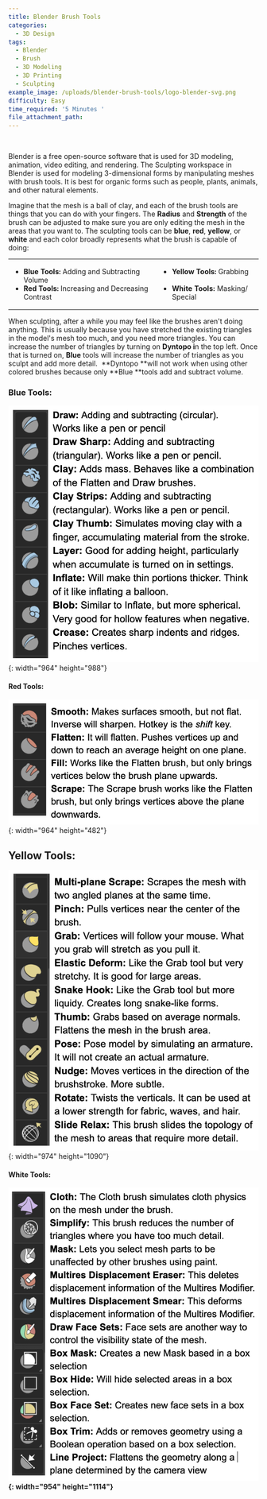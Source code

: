 ```yaml
---
title: Blender Brush Tools
categories:
  - 3D Design
tags:
  - Blender
  - Brush
  - 3D Modeling
  - 3D Printing
  - Sculpting
example_image: /uploads/blender-brush-tools/logo-blender-svg.png
difficulty: Easy
time_required: '5 Minutes '
file_attachment_path:
---
```


&nbsp;

Blender is a free open-source software that is used for 3D modeling, animation, video editing, and rendering. The Sculpting workspace in Blender is used for modeling 3-dimensional forms by manipulating meshes with brush tools. It is best for organic forms such as people, plants, animals, and other natural elements.

Imagine that the mesh is a ball of clay, and each of the brush tools are things that you can do with your fingers. The&nbsp;**Radius**&nbsp;and&nbsp;**Strength**&nbsp;of the brush can be adjusted to make sure you are only editing the mesh in the areas that you want to. The sculpting tools can be **blue**, **red**, **yellow**, or **white** and each color broadly represents what the brush is capable of doing:

<table><tbody><tr><td><ul><li><strong>Blue Tools: </strong>Adding and Subtracting Volume<strong>&nbsp; &nbsp; &nbsp; &nbsp; &nbsp; &nbsp; &nbsp; &nbsp; &nbsp; &nbsp;</strong></li><li><strong>Red Tools: </strong>Increasing and Decreasing Contrast <strong>&nbsp;</strong></li></ul></td><td><ul><li><strong>Yellow Tools: </strong>Grabbing&nbsp;<span style="background-color: transparent; color: var(--color-carbon); font-family: var(--font-family); letter-spacing: 0.01rem;">&nbsp;</span><strong style="background-color: transparent; color: var(--color-carbon); font-family: var(--font-family); letter-spacing: 0.01rem;">&nbsp; &nbsp; &nbsp; &nbsp; &nbsp; &nbsp;&nbsp;</strong></li><li><strong style="background-color: transparent; color: var(--color-carbon); font-family: var(--font-family); letter-spacing: 0.01rem;">White Tools: </strong><span style="background-color: transparent; color: var(--color-carbon); font-family: var(--font-family); letter-spacing: 0.01rem;">Masking/ Special &nbsp;</span><strong style="background-color: transparent; color: var(--color-carbon); font-family: var(--font-family); letter-spacing: 0.01rem;">&nbsp;</strong></li></ul></td></tr></tbody></table>

When sculpting, after a while you may feel like the brushes aren't doing anything. This is usually because you have stretched the existing triangles in the model's mesh too much, and you need more triangles. You can increase the number of triangles by turning on&nbsp;**Dyntopo i**n the top left. Once that is turned on,&nbsp;**Blue**&nbsp;tools will increase the number of triangles as you sculpt and add more detail. &nbsp;**Dyntopo&nbsp;**will not work when using other colored brushes because only&nbsp;**Blue&nbsp;**tools add and subtract volume.&nbsp;

### **Blue Tools:**

![](/uploads/blender-brush-tools/screen-shot-2022-02-03-at-11-02-46-am.png){: width="964" height="988"}

#### **Red Tools:**

![](/uploads/blender-brush-tools/screen-shot-2022-02-03-at-11-03-00-am.png){: width="964" height="482"}

## **Yellow Tools**\:

![](/uploads/blender-brush-tools/screen-shot-2022-02-03-at-11-03-11-am.png){: width="974" height="1090"}

#### **White Tools:&nbsp;**

**![](/uploads/blender-brush-tools/screen-shot-2022-02-03-at-3-21-09-pm.png){: width="954" height="1114"}**
